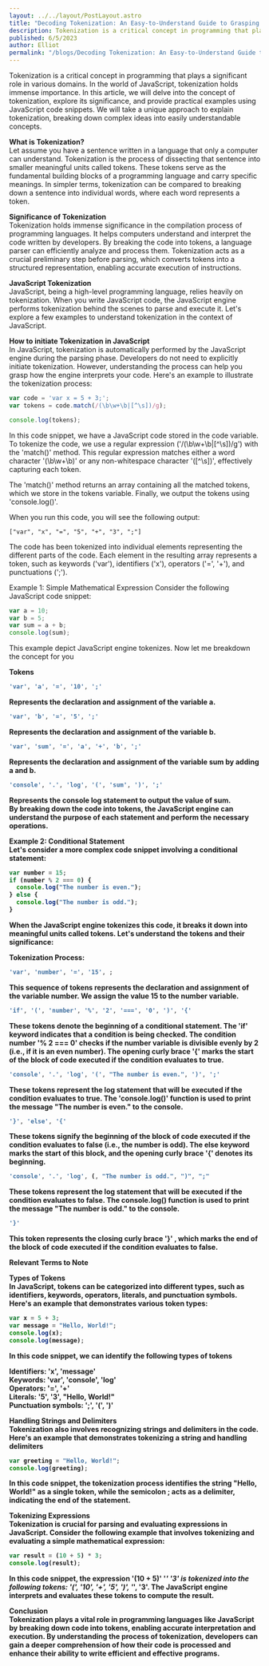 ```yaml
---
layout: ../../layout/PostLayout.astro
title: "Decoding Tokenization: An Easy-to-Understand Guide to Grasping Tokenization in JavaScript.md"
description: Tokenization is a critical concept in programming that plays a significant role in various domains. In the world of JavaScript, tokenization holds immense importance. In this article, we will delve into the concept of tokenization, explore its significance, and provide practical examples using JavaScript code snippets. We will take a unique approach to explain tokenization, breaking down complex ideas into easily understandable concepts.
published: 6/5/2023
author: Elliot
permalink: "/blogs/Decoding Tokenization: An Easy-to-Understand Guide to Grasping Tokenization in JavaScript"
---
```


Tokenization is a critical concept in programming that plays a significant role in various domains. In the world of JavaScript, tokenization holds immense importance. In this article, we will delve into the concept of tokenization, explore its significance, and provide practical examples using JavaScript code snippets. We will take a unique approach to explain tokenization, breaking down complex ideas into easily understandable concepts.

<b> What is Tokenization? </b> <br>
Let assume you have a sentence written in a language that only a computer can understand. Tokenization is the process of dissecting that sentence into smaller meaningful units called tokens. These tokens serve as the fundamental building blocks of a programming language and carry specific meanings. In simpler terms, tokenization can be compared to breaking down a sentence into individual words, where each word represents a token.

<b> Significance of Tokenization </b> <br>
Tokenization holds immense significance in the compilation process of programming languages. It helps computers understand and interpret the code written by developers. By breaking the code into tokens, a language parser can efficiently analyze and process them. Tokenization acts as a crucial preliminary step before parsing, which converts tokens into a structured representation, enabling accurate execution of instructions.

<b> JavaScript Tokenization </b> <br>
JavaScript, being a high-level programming language, relies heavily on tokenization. When you write JavaScript code, the JavaScript engine performs tokenization behind the scenes to parse and execute it. Let's explore a few examples to understand tokenization in the context of JavaScript.

<b> How to initiate Tokenization in JavaScript </b> <br>
In JavaScript, tokenization is automatically performed by the JavaScript engine during the parsing phase. Developers do not need to explicitly initiate tokenization. However, understanding the process can help you grasp how the engine interprets your code. Here's an example to illustrate the tokenization process:
```JavaScript
var code = 'var x = 5 + 3;';
var tokens = code.match(/(\b\w+\b|[^\s])/g);

console.log(tokens);
```
In this code snippet, we have a JavaScript code stored in the code variable. To tokenize the code, we use a regular expression ('/(\b\w+\b|[^\s])/g') with the 'match()' method. This regular expression matches either a word character '(\b\w+\b)' or any non-whitespace character '([^\s])', effectively capturing each token.

The 'match()' method returns an array containing all the matched tokens, which we store in the tokens variable. Finally, we output the tokens using 'console.log()'.

When you run this code, you will see the following output:
```
["var", "x", "=", "5", "+", "3", ";"]
```
The code has been tokenized into individual elements representing the different parts of the code. Each element in the resulting array represents a token, such as keywords ('var'), identifiers ('x'), operators ('=', '+'), and punctuations (';').

Example 1: Simple Mathematical Expression
Consider the following JavaScript code snippet:

```JavaScript
var a = 10;
var b = 5;
var sum = a + b;
console.log(sum);
```
This example depict JavaScript engine tokenizes. Now let me breakdown the concept for you

<b>Tokens<b> </br>
 ```JavaScript
'var', 'a', '=', '10', ';' 
  ```
Represents the declaration and assignment of the variable a. </br>

```JavaScript
'var', 'b', '=', '5', ';'
```
Represents the declaration and assignment of the variable b. </br>
```JavaScript
'var', 'sum', '=', 'a', '+', 'b', ';'
```
Represents the declaration and assignment of the variable sum by adding a and b. </br>

```JavaScript
'console', '.', 'log', '(', 'sum', ')', ';' 
```
Represents the console log statement to output the value of sum. </br>
By breaking down the code into tokens, the JavaScript engine can understand the purpose of each statement and perform the necessary operations. </br>

<b> Example 2: Conditional Statement </b> </br>
Let's consider a more complex code snippet involving a conditional statement:

```JavaScript
var number = 15;
if (number % 2 === 0) {
  console.log("The number is even.");
} else {
  console.log("The number is odd.");
}
```
When the JavaScript engine tokenizes this code, it breaks it down into meaningful units called tokens. Let's understand the tokens and their significance:

Tokenization Process:
```JavaScript
'var', 'number', '=', '15', ;
  ```  
This sequence of tokens represents the declaration and assignment of the variable number. We assign the value 15 to the number variable. </br>

```JavaScript
'if', '(', 'number', '%', '2', '===', '0', ')', '{' 
```

These tokens denote the beginning of a conditional statement. The 'if' keyword indicates that a condition is being checked. The condition number '% 2 === 0' checks if the number variable is divisible evenly by 2 (i.e., if it is an even number).
The opening curly brace '{' marks the start of the block of code executed if the condition evaluates to true. </br>

```JavaScript
'console', '.', 'log', '(', "The number is even.", ')', ';'
```

These tokens represent the log statement that will be executed if the condition evaluates to true. The 'console.log()' function is used to print the message "The number is even." to the console. </br>

```JavaScript
'}', 'else', '{' 
```

These tokens signify the beginning of the block of code executed if the condition evaluates to false (i.e., the number is odd). The else keyword marks the start of this block, and the opening curly brace '{' denotes its beginning. </br>

```JavaScript
'console', '.', 'log', (, "The number is odd.", ")", ";"
```

These tokens represent the log statement that will be executed if the condition evaluates to false. The console.log() function is used to print the message "The number is odd." to the console. </br>

```JavaScript
'}' 
```

This token represents the closing curly brace '}' , which marks the end of the block of code executed if the condition evaluates to false. </br>

<b> Relevant Terms to Note</b> <br>

<b>Types of Tokens</b> <br>
In JavaScript, tokens can be categorized into different types, such as identifiers, keywords, operators, literals, and punctuation symbols. Here's an example that demonstrates various token types:
```JavaScript
var x = 5 + 3;
var message = "Hello, World!";
console.log(x);
console.log(message);
```
In this code snippet, we can identify the following types of tokens <br>

Identifiers: 'x', 'message' <br>
Keywords: 'var', 'console', 'log' <br>
Operators: '=', '+' <br>
Literals: '5', '3', "Hello, World!" <br>
Punctuation symbols: ';', '(', ')' <br>

<b>Handling Strings and Delimiters</b> <br>
Tokenization also involves recognizing strings and delimiters in the code. Here's an example that demonstrates tokenizing a string and handling delimiters
```JavaScript
var greeting = "Hello, World!";
console.log(greeting);
```
In this code snippet, the tokenization process identifies the string "Hello, World!" as a single token, while the semicolon ; acts as a delimiter, indicating the end of the statement.

<b>Tokenizing Expressions</b> <br>
Tokenization is crucial for parsing and evaluating expressions in JavaScript. Consider the following example that involves tokenizing and evaluating a simple mathematical expression:
```JavaScript
var result = (10 + 5) * 3;
console.log(result);
```
In this code snippet, the expression '(10 + 5)' '*' '3' is tokenized into the following tokens: '(', '10', '+', '5', ')', '*', '3'. The JavaScript engine interprets and evaluates these tokens to compute the result.

<b>Conclusion<b> </br>
Tokenization plays a vital role in programming languages like JavaScript by breaking down code into tokens, enabling accurate interpretation and execution. By understanding the process of tokenization, developers can gain a deeper comprehension of how their code is processed and enhance their ability to write efficient and effective programs.




